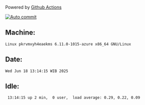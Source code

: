 Powered by [Github Actions](https://github.com/features/actions)

[![Auto commit](https://github.com/hiage/workstation/workflows/Auto%20commit/badge.svg)](https://github.com/hiage/workstation/actions?query=workflow%3A%22Auto+commit%22)

## Machine:
```
Linux pkrvmxyh4eaekms 6.11.0-1015-azure x86_64 GNU/Linux
```
## Date:
```
Wed Jun 18 13:14:15 WIB 2025
```
## Idle:
```
 13:14:15 up 2 min,  0 user,  load average: 0.29, 0.22, 0.09
```
